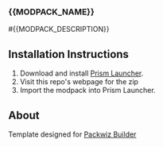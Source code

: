 ### {{MODPACK_NAME}}
#{{MODPACK_DESCRIPTION}}

## Installation Instructions

1. Download and install [Prism Launcher](https://prismlauncher.org/).
2. Visit this repo's webpage for the zip
3. Import the modpack into Prism Launcher.

## About

Template designed for [Packwiz Builder](https://packwizbuilder.com)
